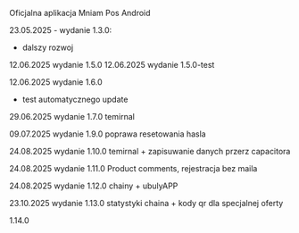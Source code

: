 Oficjalna aplikacja Mniam Pos Android

23.05.2025 - wydanie 1.3.0:
- dalszy rozwoj

12.06.2025 wydanie 1.5.0
12.06.2025 wydanie 1.5.0-test

12.06.2025 wydanie 1.6.0
- test automatycznego update

29.06.2025 wydanie 1.7.0
temirnal

09.07.2025 wydanie 1.9.0
poprawa resetowania hasla

24.08.2025 wydanie 1.10.0
temirnal + zapisuwanie danych przerz capacitora


24.08.2025 wydanie 1.11.0
Product comments, rejestracja bez maila

24.08.2025 wydanie 1.12.0
chainy + ubulyAPP

23.10.2025 wydanie 1.13.0
statystyki chaina + kody qr dla specjalnej oferty


1.14.0 